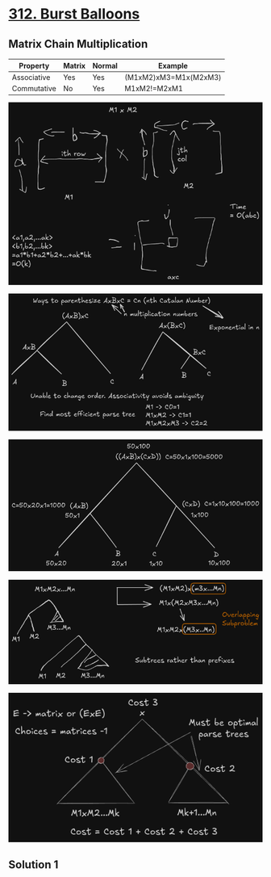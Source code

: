 # [312. Burst Balloons](https://leetcode.com/problems/burst-balloons/)

## Matrix Chain Multiplication

| Property | Matrix | Normal | Example |
| ------------- | -------------- | -------------- | ---- |
| Associative | Yes | Yes | (M1xM2)xM3=M1x(M2xM3) |
| Commutative | No | Yes | M1xM2!=M2xM1 |

![Matrix Multiplication1](./MatrixChainMultiplication1.png)

![ParseTree](./ParseTree.png)

![ParseTree1](./ParseTree2.png)

![Overlap](./Overlap.png)

![Subtree Substructure](./SubtreeSubstructure.png)

## Solution 1
